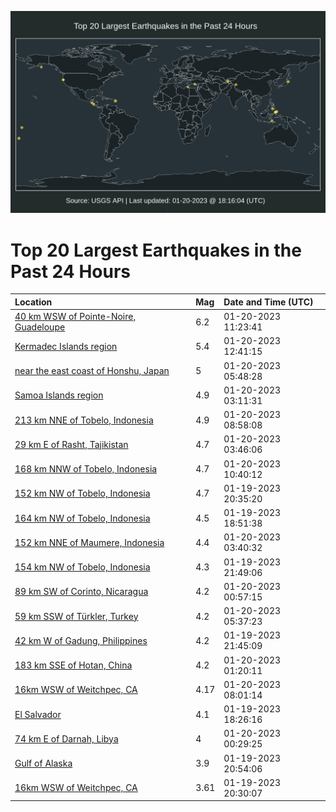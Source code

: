 ![Map](./map.png)

# Top 20 Largest Earthquakes in the Past 24 Hours

| Location | Mag | Date and Time (UTC) |
|:---|:---|:---|
| [40 km WSW of Pointe-Noire, Guadeloupe](https://earthquake.usgs.gov/earthquakes/eventpage/us7000j5sc) | 6.2 | 01-20-2023 11:23:41 |
| [Kermadec Islands region](https://earthquake.usgs.gov/earthquakes/eventpage/us7000j5sy) | 5.4 | 01-20-2023 12:41:15 |
| [near the east coast of Honshu, Japan](https://earthquake.usgs.gov/earthquakes/eventpage/us7000j5pu) | 5 | 01-20-2023 05:48:28 |
| [Samoa Islands region](https://earthquake.usgs.gov/earthquakes/eventpage/us7000j5p0) | 4.9 | 01-20-2023 03:11:31 |
| [213 km NNE of Tobelo, Indonesia](https://earthquake.usgs.gov/earthquakes/eventpage/us7000j5qh) | 4.9 | 01-20-2023 08:58:08 |
| [29 km E of Rasht, Tajikistan](https://earthquake.usgs.gov/earthquakes/eventpage/us7000j5pg) | 4.7 | 01-20-2023 03:46:06 |
| [168 km NNW of Tobelo, Indonesia](https://earthquake.usgs.gov/earthquakes/eventpage/us7000j5s7) | 4.7 | 01-20-2023 10:40:12 |
| [152 km NW of Tobelo, Indonesia](https://earthquake.usgs.gov/earthquakes/eventpage/us7000j5ls) | 4.7 | 01-19-2023 20:35:20 |
| [164 km NW of Tobelo, Indonesia](https://earthquake.usgs.gov/earthquakes/eventpage/us7000j5kz) | 4.5 | 01-19-2023 18:51:38 |
| [152 km NNE of Maumere, Indonesia](https://earthquake.usgs.gov/earthquakes/eventpage/us7000j5pe) | 4.4 | 01-20-2023 03:40:32 |
| [154 km NW of Tobelo, Indonesia](https://earthquake.usgs.gov/earthquakes/eventpage/us7000j5mh) | 4.3 | 01-19-2023 21:49:06 |
| [89 km SW of Corinto, Nicaragua](https://earthquake.usgs.gov/earthquakes/eventpage/us7000j5ni) | 4.2 | 01-20-2023 00:57:15 |
| [59 km SSW of Türkler, Turkey](https://earthquake.usgs.gov/earthquakes/eventpage/us7000j5ps) | 4.2 | 01-20-2023 05:37:23 |
| [42 km W of Gadung, Philippines](https://earthquake.usgs.gov/earthquakes/eventpage/us7000j5md) | 4.2 | 01-19-2023 21:45:09 |
| [183 km SSE of Hotan, China](https://earthquake.usgs.gov/earthquakes/eventpage/us7000j5nn) | 4.2 | 01-20-2023 01:20:11 |
| [16km WSW of Weitchpec, CA](https://earthquake.usgs.gov/earthquakes/eventpage/nc73834441) | 4.17 | 01-20-2023 08:01:14 |
| [El Salvador](https://earthquake.usgs.gov/earthquakes/eventpage/us7000j5kw) | 4.1 | 01-19-2023 18:26:16 |
| [74 km E of Darnah, Libya](https://earthquake.usgs.gov/earthquakes/eventpage/us7000j5ne) | 4 | 01-20-2023 00:29:25 |
| [Gulf of Alaska](https://earthquake.usgs.gov/earthquakes/eventpage/us7000j5lv) | 3.9 | 01-19-2023 20:54:06 |
| [16km WSW of Weitchpec, CA](https://earthquake.usgs.gov/earthquakes/eventpage/nc73834131) | 3.61 | 01-19-2023 20:30:07 |

